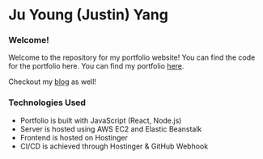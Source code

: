 # Ju Young (Justin) Yang

### Welcome!
Welcome to the repository for my portfolio website! You can find the code for the portfolio here. You can find my portfolio [here](https://juyoungyang.dev/).

Checkout my [blog](https://juyoungyang.dev/blog) as well!

### Technologies Used
- Portfolio is built with JavaScript (React, Node.js)
- Server is hosted using AWS EC2 and Elastic Beanstalk
- Frontend is hosted on Hostinger
- CI/CD is achieved through Hostinger & GitHub Webhook